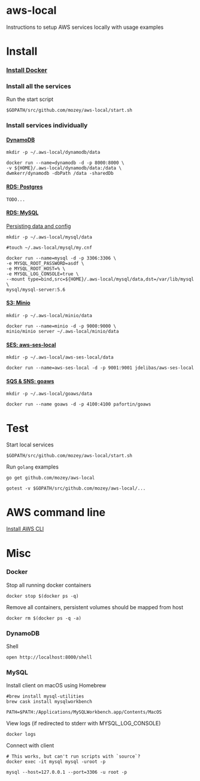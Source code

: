 # aws-local

Instructions to setup AWS services locally with usage examples


# Install

### [Install Docker](https://docs.docker.com/install)

### Install all the services 

Run the start script

    $GOPATH/src/github.com/mozey/aws-local/start.sh
    
### Install services individually

#### [DynamoDB](https://github.com/dwmkerr/docker-dynamodb)

    mkdir -p ~/.aws-local/dynamodb/data
    
    docker run --name=dynamodb -d -p 8000:8000 \
    -v ${HOME}/.aws-local/dynamodb/data:/data \
    dwmkerr/dynamodb -dbPath /data -sharedDb    

#### [RDS: Postgres](https://hub.docker.com/_/postgres)

    TODO...

#### [RDS: MySQL](https://hub.docker.com/r/mysql/mysql-server)

[Persisting data and config](https://dev.mysql.com/doc/refman/5.7/en/docker-mysql-more-topics.html#docker-persisting-data-configuration)

    mkdir -p ~/.aws-local/mysql/data
    
    #touch ~/.aws-local/mysql/my.cnf
    
    docker run --name=mysql -d -p 3306:3306 \
    -e MYSQL_ROOT_PASSWORD=asdf \
    -e MYSQL_ROOT_HOST=% \
    -e MYSQL_LOG_CONSOLE=true \
    --mount type=bind,src=${HOME}/.aws-local/mysql/data,dst=/var/lib/mysql \
    mysql/mysql-server:5.6

#### [S3: Minio](https://github.com/minio/minio)

    mkdir -p ~/.aws-local/minio/data
    
    docker run --name=minio -d -p 9000:9000 \
    minio/minio server ~/.aws-local/minio/data
    
#### [SES: aws-ses-local](https://hub.docker.com/r/jdelibas/aws-ses-local)

    mkdir -p ~/.aws-local/aws-ses-local/data
    
    docker run --name=aws-ses-local -d -p 9001:9001 jdelibas/aws-ses-local

#### [SQS & SNS: goaws](https://github.com/p4tin/goaws)

    mkdir -p ~/.aws-local/goaws/data
    
    docker run --name goaws -d -p 4100:4100 pafortin/goaws


# Test

Start local services

    $GOPATH/src/github.com/mozey/aws-local/start.sh

Run `golang` examples

    go get github.com/mozey/aws-local

    gotest -v $GOPATH/src/github.com/mozey/aws-local/...


# AWS command line

[Install AWS CLI](https://docs.aws.amazon.com/cli/latest/userguide/installing.html)


# Misc

### Docker

Stop all running docker containers

    docker stop $(docker ps -q)
    
Remove all containers,
persistent volumes should be mapped from host 

    docker rm $(docker ps -q -a)

### DynamoDB 

Shell

    open http://localhost:8000/shell

### MySQL 

Install client on macOS using Homebrew
    
    #brew install mysql-utilities
    brew cask install mysqlworkbench
    
    PATH=$PATH:/Applications/MySQLWorkbench.app/Contents/MacOS
    
View logs (if redirected to stderr with MYSQL_LOG_CONSOLE)
    
    docker logs
    
Connect with client

    # This works, but can't run scripts with `source`?
    docker exec -it mysql mysql -uroot -p
    
    mysql --host=127.0.0.1 --port=3306 -u root -p
    

